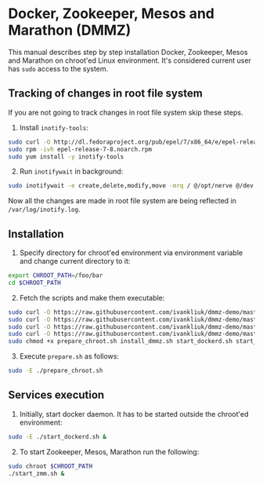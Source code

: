 Docker, Zookeeper, Mesos and Marathon (DMMZ)
============================================

This manual describes step by step installation Docker, Zookeeper, Mesos and 
Marathon on chroot'ed Linux environment. It's considered current user has 
``sudo`` access to the system.

Tracking of changes in root file system
---------------------------------------

If you are not going to track changes in root file system skip these steps.

1) Install ``inotify-tools``:
```bash
sudo curl -O http://dl.fedoraproject.org/pub/epel/7/x86_64/e/epel-release-7-8.noarch.rpm
sudo rpm -ivh epel-release-7-8.noarch.rpm
sudo yum install -y inotify-tools
```

2) Run ``inotifywait`` in background:
```bash
sudo inotifywait -e create,delete,modify,move -mrq / @/opt/nerve @/dev @/sys @/proc @/var @/run -o /var/log/inotify.log &
```

Now all the changes are made in root file system are being reflected in
``/var/log/inotify.log``.

Installation
------------

1) Specify directory for chroot'ed environment via environment variable and
change current directory to it:
```bash
export CHROOT_PATH=/foo/bar
cd $CHROOT_PATH
```

2) Fetch the scripts and make them executable:
```bash
sudo curl -O https://raw.githubusercontent.com/ivankliuk/dmmz-demo/master/prepare_chroot.sh
sudo curl -O https://raw.githubusercontent.com/ivankliuk/dmmz-demo/master/install_dmmz.sh
sudo curl -O https://raw.githubusercontent.com/ivankliuk/dmmz-demo/master/start_dockerd.sh
sudo curl -O https://raw.githubusercontent.com/ivankliuk/dmmz-demo/master/start_zmm.sh
sudo chmod +x prepare_chroot.sh install_dmmz.sh start_dockerd.sh start_zmm.sh
```

3) Execute ``prepare.sh`` as follows:
```bash
sudo -E ./prepare_chroot.sh
```

Services execution
------------------

1) Initially, start docker daemon. It has to be started outside the chroot'ed
environment:
```bash
sudo -E ./start_dockerd.sh &
```

2) To start Zookeeper, Mesos, Marathon run the following:
```bash
sudo chroot $CHROOT_PATH
./start_zmm.sh &
```
